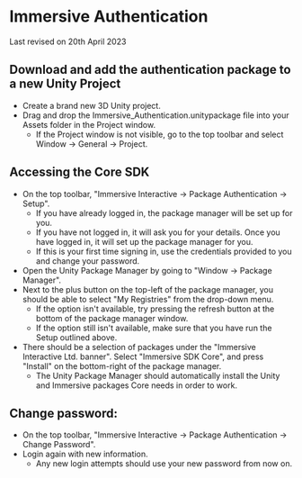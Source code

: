 # Immersive Authentication
Last revised on 20th April 2023

## Download and add the authentication package to a new Unity Project
- Create a brand new 3D Unity project.
- Drag and drop the Immersive_Authentication.unitypackage file into your Assets folder in the Project window.
    - If the Project window is not visible, go to the top toolbar and select Window -> General -> Project.

## Accessing the Core SDK
- On the top toolbar, "Immersive Interactive -> Package Authentication -> Setup".
    - If you have already logged in, the package manager will be set up for you.
    - If you have not logged in, it will ask you for your details. Once you have logged in, it will set up the package manager for you.
    - If this is your first time signing in, use the credentials provided to you and change your password.
- Open the Unity Package Manager by going to "Window -> Package Manager".
- Next to the plus button on the top-left of the package manager, you should be able to select "My Registries" from the drop-down menu.
    - If the option isn't available, try pressing the refresh button at the bottom of the package manager window.
    - If the option still isn't available, make sure that you have run the Setup outlined above.
- There should be a selection of packages under the "Immersive Interactive Ltd. banner". Select "Immersive SDK Core", and press "Install" on the bottom-right of the package manager.
    - The Unity Package Manager should automatically install the Unity and Immersive packages Core needs in order to work.

## Change password:
- On the top toolbar, "Immersive Interactive -> Package Authentication -> Change Password".
- Login again with new information.
    - Any new login attempts should use your new password from now on.
